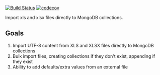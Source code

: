 [![Build Status](https://travis-ci.org/bcostea/ExcelMongoImporter.svg?branch=master)](https://travis-ci.org/bcostea/ExcelMongoImporter)
[![codecov](https://codecov.io/gh/bcostea/ExcelMongoImporter/branch/master/graph/badge.svg)](https://codecov.io/gh/bcostea/ExcelMongoImporter)

Import xls and xlsx files directly to MongoDB collections.

## Goals
1. Import UTF-8 content from XLS and XLSX files directly to MongoDB collections
2. Bulk import files, creating collections if they don't exist, appending if they exist
3. Ability to add defaults/extra values from an external file
